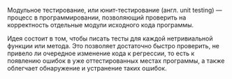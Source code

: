 Модульное тестирование, или юнит-тестирование (англ. unit testing) — процесс 
в программировании, позволяющий проверить на корректность отдельные модули 
исходного кода программы.

Идея состоит в том, чтобы писать тесты для каждой нетривиальной функции или метода. 
Это позволяет достаточно быстро проверить, не привело ли очередное изменение кода к регрессии, 
то есть к появлению ошибок в уже оттестированных местах программы, а также облегчает обнаружение 
и устранение таких ошибок.



